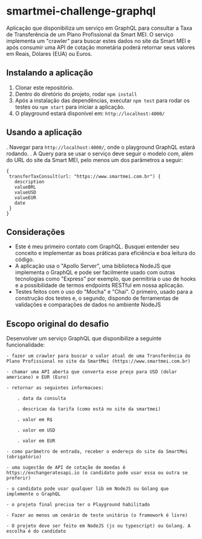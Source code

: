 # smartmei-challenge-graphql

Aplicação que disponibiliza um serviço em GraphQL para consultar a Taxa de Transferência de um Plano Profissional da Smart MEI.
O serviço implementa um "crawler" para buscar estes dados no site da Smart MEI e após consumir uma API de cotação monetária poderá retornar seus valores em Reais, Dólares (EUA) ou Euros. 

## Instalando a aplicação

1. Clonar este repositório.
2. Dentro do diretório do projeto, rodar `npm install` 
3. Após a instalação das dependências, executar `npm test` para rodar os testes ou `npm start` para iniciar a aplicação.
4. O playground estará disponível em: `http://localhost:4000/`

## Usando a aplicação

. Navegar para `http://localhost:4000/`, onde o playground GraphQL estará rodando.
. A Query para se usar o serviço deve seguir o modelo com, além do URL do site da Smart MEI, pelo menos um dos parâmetros a seguir:
 ```
 {
  transferTaxConsult(url: "https://www.smartmei.com.br") {
    description
    valueBRL
    valueUSD
    valueEUR
    date
  }
}
```


## Considerações

- Este é meu primeiro contato com GraphQL. Busquei entender seu conceito e implementar as boas práticas para eficiência e boa leitura do código.
- A aplicação usa o "Apollo Server", uma biblioteca NodeJS que implementa o GraphQL e pode ser facilmente usado com outras tecnologias como "Express" por exemplo, que permitiria o uso de hooks e a possibilidade de termos endpoints RESTful em nossa aplicação.
- Testes feitos com o uso do "Mocha" e "Chai". O primeiro, usado para a construção dos testes e, o segundo, dispondo de ferramentas de validações e comparações de dados no ambiente NodeJS

## Escopo original do desafio

Desenvolver um serviço GraphQL que disponibilize a seguinte funcionalidade:

    - fazer um crawler para buscar o valor atual de uma Transferência do Plano Profissional no site da SmartMei (https://www.smartmei.com.br)

    - chamar uma API aberta que converta esse preço para USD (dolar americano) e EUR (Euro)

    - retornar as seguintes informacoes:

        . data da consulta

        . descricao da tarifa (como está no site da smartmei)

        . valor em R$

        . valor em USD

        . valor em EUR

    - como parâmetro de entrada, receber o endereço do site da SmartMei (obrigatório)

    - uma sugestão de API de cotação de moedas é https://exchangeratesapi.io (o candidato pode usar essa ou outra se preferir)

    - o candidato pode usar qualquer lib em NodeJS ou Golang que implemente o GraphQL

    - o projeto final precisa ter o Playground habilitado

    - Fazer ao menos um cenário de teste unitário (o framework é livre)

    - O projeto deve ser feito em NodeJS (js ou typescript) ou Golang. A escolha é do candidato
